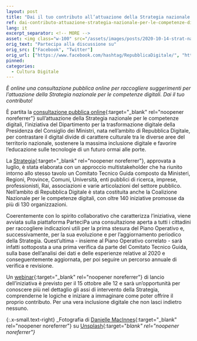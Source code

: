 ```yaml
---
layout: post
title: "Dai il tuo contributo all’attuazione della Strategia nazionale per le competenze digitali"
ref: dai-contributo-attuazione-strategia-nazionale-per-le-competenze-digitali
lang: it
excerpt_separator: <!-- MORE -->
asset: <img class="w-100" src="/assets/images/posts/2020-10-14-strat-nazionale-contributo.jpg" alt="Dai il tuo contributo all’attuazione della Strategia nazionale per le competenze digitali"/>
orig_text: "Partecipa alla discussione su"
orig_src: ["Facebook", "Twitter"]
orig_url: ["https://www.facebook.com/hashtag/RepubblicaDigitale/", "https://twitter.com/search?q=%23RepubblicaDigitale&src=typed_query"]
pinned:
categories:
  - Cultura Digitale
---
```


_È online una consultazione pubblica online per raccogliere suggerimenti per l’attuazione della Strategia nazionale per le competenze digitali. Dai il tuo contributo!_

<!-- MORE -->

È partita la [consultazione pubblica online](https://partecipa.gov.it/processes/strategia-Nazionale-competenze-digitali){:target="_blank" rel="noopener noreferrer"} sull’attuazione della Strategia nazionale per le competenze digitali, l’iniziativa del Dipartimento per la trasformazione digitale della Presidenza del Consiglio dei Ministri, nata nell’ambito di Repubblica Digitale, per contrastare il digital divide di carattere culturale tra le diverse aree del territorio nazionale, sostenere la massima inclusione digitale e favorire l’educazione sulle tecnologie di un futuro ormai alle porte.  

La [Strategia](https://repubblicadigitale.innovazione.gov.it/it/le-azioni/#documenti){:target="_blank" rel="noopener noreferrer"}, approvata a luglio, è stata elaborata con un approccio multistakeholder che ha riunito intorno allo stesso tavolo un Comitato Tecnico Guida composto da Ministeri, Regioni, Province, Comuni, Università, enti pubblici di ricerca, imprese, professionisti, Rai, associazioni e varie articolazioni del settore pubblico. Nell’ambito di Repubblica Digitale è stata costituita anche la Coalizione Nazionale per le competenze digitali, con oltre 140 iniziative promosse da più di 130 organizzazioni.  

Coerentemente con lo spirito collaborativo che caratterizza l’iniziativa, viene avviata sulla piattaforma ParteciPa una consultazione aperta a tutti i cittadini per raccogliere indicazioni utili per la prima stesura del Piano Operativo e, successivamente, per la sua evoluzione e per l’aggiornamento periodico della Strategia. Quest’ultima - insieme al Piano Operativo correlato - sarà infatti sottoposta a una prima verifica da parte del Comitato Tecnico Guida, sulla base dell’analisi dei dati e delle esperienze relative al 2020 e conseguentemente aggiornata, per poi seguire un percorso annuale di verifica e revisione.  

Un [webinar](http://eventipa.formez.it/node/272277){:target="_blank" rel="noopener noreferrer"} di lancio dell’iniziativa è previsto per il 15 ottobre alle 12 e sarà un’opportunità per conoscere più nel dettaglio gli assi di intervento della Strategia, comprenderne le logiche e iniziare a immaginare come poter offrire il proprio contributo. Per una vera inclusione digitale che non lasci indietro nessuno.  



{:.x-small.text-right}
_Fotografia di [Danielle MacInnes](https://unsplash.com/@dsmacinnes){:target="_blank" rel="noopener noreferrer"} su [Unsplash](https://unsplash.com/photos/IuLgi9PWETU){:target="_blank" rel="noopener noreferrer"}_

